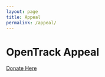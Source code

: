 ```yaml
---
layout: page
title: Appeal
permalink: /appeal/
---
```


# OpenTrack Appeal

[Donate Here](https://donate.stripe.com/eVaaIJeNS8OL7044gg)
